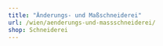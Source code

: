 ```yaml
---
title: "Änderungs- und Maßschneiderei"
url: /wien/aenderungs-und-massschneiderei/
shop: Schneiderei
---
```

